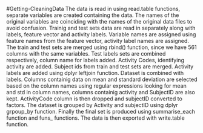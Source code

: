 #Getting-CleaningData
The data is read in using read.table functions, separate variables are created containing the data. 
The names of the original variables are coinciding with the names of the original data files to avoid confusion.
Trainig and test sets data are read in separately along with labels, feature vector and activity labels.
Variable names are assigned using feature names from the feature vector, activity label names are assigned. 
The train and test sets are merged using rbind() function, since we have 561 columns with the same variables.
Test labels sets are combined respectively, column name for labels added. 
Activity Codes, identifying activity are added. Subject ids from train and test sets are merged.
Activity labels are added using dplyr leftjoin function. Dataset is combined with labels.
Columns containig data on mean and standard deviation are selected based on the column names using regular expressions
looking for mean and std in column names, columns containig activity and SubjectID are also kept.
ActivityCode column is then dropped and subjectID converted to factors.
The dataset is grouped by Activity and subjectID using dplyr grpoup_by function.
Finally the final set is produced using summarise_each function and funs_ functions.
The data is then exported with write.table function.
